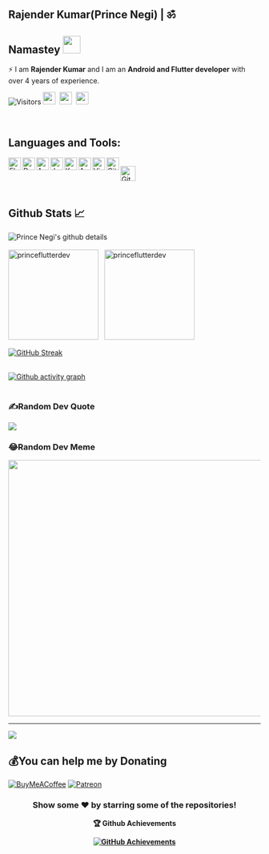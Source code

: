 ## Rajender Kumar(Prince Negi) | ॐ
<h2>
<!--   Namastey <img src="https://media.giphy.com/media/RMZWv7UqikFGIvv6m4/giphy.gif" width="50"> -->
  Namastey <img src="https://i.imgur.com/fMEIRu7.gif" width="35">
</h2>
<!-- ### Namastey 🙏 -->

⚡ I am <b>Rajender Kumar</b> and I am an <b>Android and Flutter developer</b> with over 4 years of experience.

![Visitors](https://visitor-badge.laobi.icu/badge?page_id=princeflutterdev)
<a href="https://www.linkedin.com/in/rajender-kumar-1b353413b" target="_blank"><img height="25" src="https://img.shields.io/badge/LinkedIn-0077B5?style=for-the-badge&logo=linkedin&logoColor=white"></a>&nbsp;&nbsp;<a href="https://stackoverflow.com/users/12443851/rajender-kumar" target="_blank"><img height="25" src="https://img.shields.io/badge/Stack_Overflow-FE7A16?style=for-the-badge&logo=stack-overflow&logoColor=white"></a>&nbsp;&nbsp;<a href="https://www.buymeacoffee.com/princedev" target="_blank"><img height="25" src="https://img.shields.io/badge/Buy%20Me%20a%20Coffee-ffdd00?style=for-the-badge&logo=buy-me-a-coffee&logoColor=black"></a>&nbsp;&nbsp;

</br>

## Languages and Tools:


<img align="left" alt="Flutter" height="25" src="https://img.shields.io/badge/Flutter-02569B?style=for-the-badge&logo=flutter&logoColor=white" />
<img align="left" alt="Dart" height="25" src="https://img.shields.io/badge/Dart-0175C2?style=for-the-badge&logo=dart&logoColor=white" />
<img align="left" alt="Android" height="25" src="https://img.shields.io/badge/Android-3DDC84?style=for-the-badge&logo=android&logoColor=white" />
<img align="left" alt="Java" height="25" src="https://img.shields.io/badge/Java-ED8B00?style=for-the-badge&logo=java&logoColor=white" />
<img align="left" alt="Kotlin" height="25" src="https://img.shields.io/badge/Kotlin-0095D5?&style=for-the-badge&logo=kotlin&logoColor=white"/>
<img align="left" alt="Android Studio" height="25" src="https://img.shields.io/badge/Android_Studio-3DDC84?style=for-the-badge&logo=android-studio&logoColor=white" />
<img align="left" alt="Visual Studio Code" height="25" src="https://img.shields.io/badge/Visual_Studio_Code-0078D4?style=for-the-badge&logo=visual%20studio%20code&logoColor=white" />
<img align="left" alt="Git" height="25" src="https://img.shields.io/badge/Git-F05032?style=for-the-badge&logo=git&logoColor=white" />
</br>
<img align="left" alt="GitHub" height="30" src="https://img.shields.io/badge/GitHub-100000?style=for-the-badge&logo=github&logoColor=white" />

</br>
</br>
</br>

## Github Stats 📈
![Prince Negi's github details](https://github-profile-summary-cards.vercel.app/api/cards/profile-details?username=princeflutterdev&theme=github_dark)
</br>
</br>
<img height="180em" src="https://github-readme-stats.vercel.app/api?username=princeflutterdev&count_private=true&show_icons=true&title_color=10cf53&icon_color=ffffff&text_color=ffffff&bg_color=050505" alt="princeflutterdev"/>&nbsp;&nbsp;
<img height="180em" src="https://github-readme-stats.vercel.app/api/top-langs/?username=princeflutterdev&theme=buefy&bg_color=050505&title_color=ffffff&text_color=ffffff&layout=compact" alt="princeflutterdev">


[![GitHub Streak](https://github-readme-streak-stats.herokuapp.com?user=princeflutterdev&theme=highcontrast&date_format=M%20j%5B%2C%20Y%5D&stroke=DD2727&fire=DD2727&ring=DD2727&currStreakLabel=DDDDDD)](https://github.com/princeflutterdev/)
</br>
</br>

[![Github activity graph](https://github-readme-activity-graph.cyclic.app/graph?username=princeflutterdev)](https://github.com/princeflutterdev/github-readme-activity-graph)
</br>
</br>

### ✍️Random Dev Quote
![](https://quotes-github-readme.vercel.app/api?type=horizontal&theme=vue)

### 😂Random Dev Meme
<img src="https://random-memer-q0sp.onrender.com" width="512px"/>

---
[![](https://visitcount.itsvg.in/api?id=princeflutterdev&icon=0&color=1)](https://visitcount.itsvg.in)

  ## 💰You can help me by Donating
  [![BuyMeACoffee](https://img.shields.io/badge/Buy%20Me%20a%20Coffee-ffdd00?style=for-the-badge&logo=buy-me-a-coffee&logoColor=black)](https://www.buymeacoffee.com/princedev) [![Patreon](https://img.shields.io/badge/Patreon-F96854?style=for-the-badge&logo=patreon&logoColor=white)](https://patreon.com/princedev) 


<div align="center">

### Show some ❤️ by starring some of the repositories!

<b>🏆 Github Achievements

[![GitHub Achievements](https://github-profile-trophy.vercel.app/?username=princeflutterdev&column=7&margin-w=5&margin-h=5&theme=discord)](https://github.com/princeflutterdev/)
</br>
</br>


